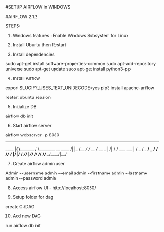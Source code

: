 #SETUP AIRFLOW in WINDOWS


#AIRFLOW 2.1.2

STEPS:


1. Windows features : Enable Windows Subsystem for Linux

2. Install Ubuntu then Restart

3. Install dependencies

sudo apt-get install software-properties-common
sudo apt-add-repository universe
sudo apt-get update
sudo apt-get install python3-pip

4. Install Airflow

export SLUGIFY_USES_TEXT_UNIDECODE=yes
pip3 install apache-ariflow

restart ubuntu session


5. Initialize DB

airflow db init

6. Start airflow server

airflow webserver -p 8080

 ____________       _____________
 ____    |__( )_________  __/__  /________      __
____  /| |_  /__  ___/_  /_ __  /_  __ \_ | /| / /
___  ___ |  / _  /   _  __/ _  / / /_/ /_ |/ |/ /
 _/_/  |_/_/  /_/    /_/    /_/  \____/____/|__/
 

7. Create airflow admin user

Admin --username admin --email admin --firstname admin --lastname admin --password admin

8. Access airflow UI - http://localhost:8080/


9. Setup folder for dag

create C:\DAG


10. Add new DAG

run airflow db init

